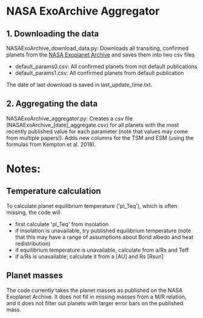# NASA ExoArchive Aggregator

## 1. Downloading the data
NASAExoArchive_download_data.py: Downloads all transiting, confirmed planets from the [NASA Exoplanet Archive](https://exoplanetarchive.ipac.caltech.edu/) and saves them into two csv files

- default_params0.csv: All confirmed planets from not default publications 
- default_params1.csv: All confirmed planets from default publication  

The date of last download is saved in last_update_time.txt.

## 2. Aggregating the data
NASAExoArchive_aggregator.py: Creates a csv file (NASAExoArchive_[date]_aggregate.csv) for all planets with the most recently published value for each parameter (note that values may come from multiple papers!). Adds new columns for the TSM and ESM (using the formulas from Kempton et al. 2018).


# Notes:

## Temperature calculation
To calculate planet equilibrium temperature ('pl_Teq'), which is often missing, the code will
 
- first calculate 'pl_Teq' from insolation                                                 
- if insolation is unavailable, try published equilibrium temperature (note that this may have a range of assumptions about Bond albedo and heat redistribution)
- if equilibrium temperature is unavailable, calculate from a/Rs and Teff        
- if a/Rs is unavailable, calculate it from a [AU] and Rs [Rsun]                 

## Planet masses
The code currently takes the planet masses as published on the NASA Exoplanet Archive. It does not fill in missing masses from a M/R relation, and it does not filter out planets with larger error bars on the published mass. 

